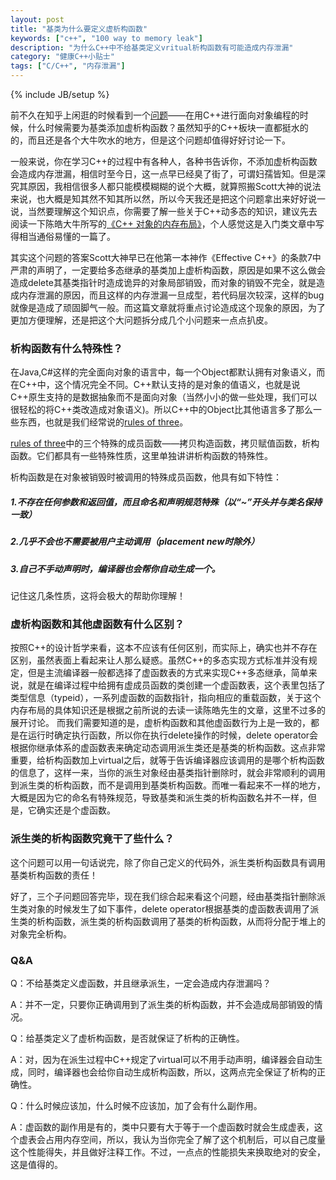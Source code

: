 ```yaml
---
layout: post
title: "基类为什么要定义虚析构函数"
keywords: ["c++", "100 way to memory leak"]
description: "为什么C++中不给基类定义vritual析构函数有可能造成内存泄漏"
category: "健康C++小贴士"
tags: ["C/C++", "内存泄漏"]
---
```

{% include JB/setup %}

前不久在知乎上闲逛的时候看到一个[问题](https://www.zhihu.com/question/41538182)——在用C++进行面向对象编程的时候，什么时候需要为基类添加虚析构函数？虽然知乎的C++板块一直都挺水的的，而且还是各个大牛吹水的地方，但是这个问题却值得好好讨论一下。

一般来说，你在学习C++的过程中有各种人，各种书告诉你，不添加虚析构函数会造成内存泄漏，相信时至今日，这一点早已经臭了街了，可谓妇孺皆知。但是深究其原因，我相信很多人都只能模模糊糊的说个大概，就算照搬Scott大神的说法来说，也大概是知其然不知其所以然，所以今天我还是把这个问题拿出来好好说一说，当然要理解这个知识点，你需要了解一些关于C++动多态的知识，建议先去阅读一下陈皓大牛所写的[《C++ 对象的内存布局》](http://blog.csdn.net/haoel/article/details/3081328)，个人感觉这是入门类文章中写得相当通俗易懂的一篇了。

其实这个问题的答案Scott大神早已在他第一本神作《Effective C++》的条款7中严肃的声明了，一定要给多态继承的基类加上虚析构函数，原因是如果不这么做会造成delete其基类指针时造成诡异的对象局部销毁，而对象的销毁不完全，就是造成内存泄漏的原因，而且这样的内存泄漏一旦成型，若代码层次较深，这样的bug就像是造成了顽固脚气一般。而这篇文章就将重点讨论造成这个现象的原因，为了更加方便理解，还是把这个大问题拆分成几个小问题来一点点扒皮。

### 析构函数有什么特殊性？
在Java,C#这样的完全面向对象的语言中，每一个Object都默认拥有对象语义，而在C++中，这个情况完全不同。C++默认支持的是对象的值语义，也就是说C++原生支持的是数据抽象而不是面向对象（当然小小的做一些处理，我们可以很轻松的将C++类改造成对象语义)。所以C++中的Object比其他语言多了那么一些东西，也就是我们经常说的[rules of three](https://en.wikipedia.org/wiki/Rule_of_three_(C%2B%2B_programming))。

[rules of three](https://en.wikipedia.org/wiki/Rule_of_three_(C%2B%2B_programming))中的三个特殊的成员函数——拷贝构造函数，拷贝赋值函数，析构函数。它们都具有一些特殊性质，这里单独讲讲析构函数的特殊性。

析构函数是在对象被销毁时被调用的特殊成员函数，他具有如下特性：

##### 1.不存在任何参数和返回值，而且命名和声明规范特殊（以“~”开头并与类名保持一致）

##### 2.几乎不会也不需要被用户主动调用（placement new时除外）

##### 3.自己不手动声明时，编译器也会帮你自动生成一个。

记住这几条性质，这将会极大的帮助你理解！

### 虚析构函数和其他虚函数有什么区别？
按照C++的设计哲学来看，这本不应该有任何区别，而实际上，确实也并不存在区别，虽然表面上看起来让人那么疑惑。虽然C++的多态实现方式标准并没有规定，但是主流编译器一般都选择了虚函数表的方式来实现C++多态继承，简单来说，就是在编译过程中给拥有虚成员函数的类创建一个虚函数表，这个表里包括了类型信息（typeid），一系列虚函数的函数指针，指向相应的重载函数，关于这个内存布局的具体知识还是根据之前所说的去读一读陈皓先生的文章，这里不过多的展开讨论。
而我们需要知道的是，虚析构函数和其他虚函数行为上是一致的，都是在运行时确定执行函数，所以你在执行delete操作的时候，delete operator会根据你继承体系的虚函数表来确定动态调用派生类还是基类的析构函数。这点非常重要，给析构函数加上virtual之后，就等于告诉编译器应该调用的是哪个析构函数的信息了，这样一来，当你的派生对象经由基类指针删除时，就会非常顺利的调用到派生类的析构函数，而不是调用到基类析构函数。而唯一看起来不一样的地方，大概是因为它的命名有特殊规范，导致基类和派生类的析构函数名并不一样，但是，它确实还是个虚函数。

### 派生类的析构函数究竟干了些什么？
这个问题可以用一句话说完，除了你自己定义的代码外，派生类析构函数具有调用基类析构函数的责任！

好了，三个子问题回答完毕，现在我们综合起来看这个问题，经由基类指针删除派生类对象的时候发生了如下事件，delete operator根据基类的虚函数表调用了派生类的析构函数，派生类的析构函数调用了基类的析构函数，从而将分配于堆上的对象完全析构。

### Q&A

Q：不给基类定义虚函数，并且继承派生，一定会造成内存泄漏吗？

A：并不一定，只要你正确调用到了派生类的析构函数，并不会造成局部销毁的情况。

Q：给基类定义了虚析构函数，是否就保证了析构的正确性。


A：对，因为在派生过程中C++规定了virtual可以不用手动声明，编译器会自动生成，同时，编译器也会给你自动生成析构函数，所以，这两点完全保证了析构的正确性。

Q：什么时候应该加，什么时候不应该加，加了会有什么副作用。

A：虚函数的副作用是有的，类中只要有大于等于一个虚函数时就会生成虚表，这个虚表会占用内存空间，所以，我认为当你完全了解了这个机制后，可以自己度量这个性能得失，并且做好注释工作。不过，一点点的性能损失来换取绝对的安全，这是值得的。